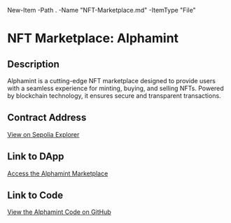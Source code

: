 New-Item -Path . -Name "NFT-Marketplace.md" -ItemType "File"

# NFT Marketplace: Alphamint

## Description
Alphamint is a cutting-edge NFT marketplace designed to provide users with a seamless experience for minting, buying, and selling NFTs. Powered by blockchain technology, it ensures secure and transparent transactions.

## Contract Address
[View on Sepolia Explorer](https://testnet.explorer.hemi.xyz/address/0x36898C1d26966b65E921327abb71691e7dE6fBDD?tab=contract)

## Link to DApp
[Access the Alphamint Marketplace](https://hemi.alphamint.online/)

## Link to Code
[View the Alphamint Code on GitHub](https://github.com/Visiok09/Alphamint)